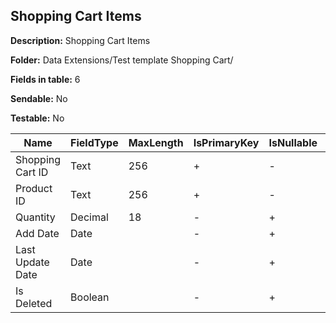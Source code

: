 ## Shopping Cart Items

**Description:** Shopping Cart Items

**Folder:** Data Extensions/Test template Shopping Cart/

**Fields in table:** 6

**Sendable:** No

**Testable:** No

| Name | FieldType | MaxLength | IsPrimaryKey | IsNullable | DefaultValue |
| --- | --- | --- | --- | --- | --- |
| Shopping Cart ID | Text | 256 | + | - |  |
| Product ID | Text | 256 | + | - |  |
| Quantity | Decimal | 18 | - | + | 0 |
| Add Date | Date |  | - | + |  |
| Last Update Date | Date |  | - | + |  |
| Is Deleted | Boolean |  | - | + | false |
